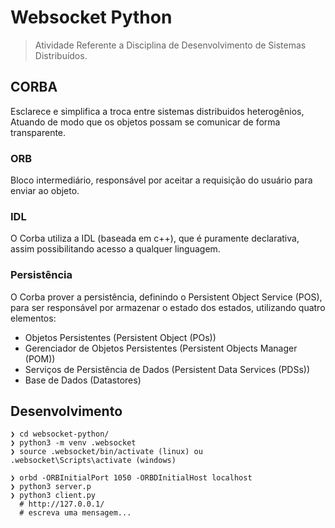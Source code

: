 # Websocket Python

> Atividade Referente a Disciplina de Desenvolvimento de Sistemas Distribuídos.

## CORBA

Esclarece e simplifica a troca entre sistemas distribuidos heterogênios, Atuando de modo que os objetos possam se comunicar de forma transparente.

### ORB

Bloco intermediário, responsável por aceitar a requisição do usuário para enviar ao objeto.

### IDL

O Corba utiliza a IDL (baseada em c++), que é puramente declarativa, assim possibilitando acesso a qualquer linguagem.

### Persistência

O Corba prover a persistência, definindo o Persistent Object Service (POS), para ser responsável por armazenar o estado dos estados, utilizando quatro elementos:

- Objetos Persistentes (Persistent Object (POs))
- Gerenciador de Objetos Persistentes (Persistent Objects Manager (POM))
- Serviços de Persistência de Dados (Persistent Data Services (PDSs))
- Base de Dados (Datastores)

## Desenvolvimento

```console
❯ cd websocket-python/
❯ python3 -m venv .websocket
❯ source .websocket/bin/activate (linux) ou .websocket\Scripts\activate (windows)

❯ orbd -ORBInitialPort 1050 -ORBDInitialHost localhost
❯ python3 server.p
❯ python3 client.py
  # http://127.0.0.1/
  # escreva uma mensagem...
```

